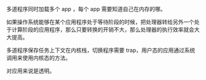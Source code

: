 多道程序同时加载多个 app ，每个 app 需要知道自己在内存的哪。

如果操作系统能够在某个应用程序处于等待阶段的时候，把处理器转给另外一个处于计算阶段的应用程序，那么只要转换的开销不大，那么处理器的执行效率就会大大提高。

多道程序保存任务上下文在内核栈，切换程序需要 trap，用户态的应用通过系统调用来使用内核态的方法。

对应用来说是透明。